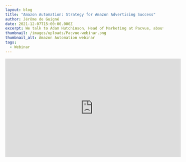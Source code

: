 ```yaml
---
layout: blog
title: "Amazon Automation: Strategy for Amazon Advertising Success"
author: Jérôme de Guigné
date: 2021-12-07T15:00:00.000Z
excerpt: We talk to Adam Hutchinson, Head of Marketing at Pacvue, about why automation is a must for modern advertising and how the right tool can make all the difference.
thumbnail: /images/uploads/Pacvue-webinar.png
thumbnail_alt: Amazon Automation webinar
tags:
  - Webinar
---
```


<iframe width="560" height="315" src="https://www.youtube-nocookie.com/embed/d9xacL3F7J8" title="YouTube video player" frameborder="0" allow="accelerometer; autoplay; clipboard-write; encrypted-media; gyroscope; picture-in-picture; web-share" allowfullscreen></iframe>
